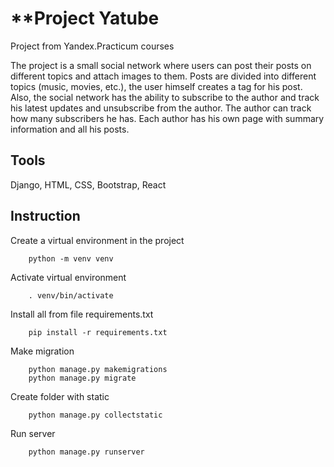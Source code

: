 # **Project Yatube
Project from Yandex.Practicum courses

The project is a small social network where users can post their posts on different topics and attach images to them. Posts are divided into different topics (music, movies, etc.), the user himself creates a tag for his post. Also, the social network has the ability to subscribe to the author and track his latest updates and unsubscribe from the author. The author can track how many subscribers he has. Each author has his own page with summary information and all his posts.

## Tools
Django, HTML, CSS, Bootstrap, React

## Instruction
Create a virtual environment in the project

```
    python -m venv venv
```
Activate virtual environment

```
    . venv/bin/activate
```
Install all from file requirements.txt
```
    pip install -r requirements.txt
```
Make migration
```
    python manage.py makemigrations
    python manage.py migrate
```
Create folder with static
```
    python manage.py collectstatic
```
Run server
```
    python manage.py runserver
```